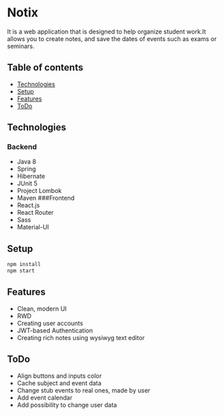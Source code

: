 # Notix
It is a web application that is designed to help organize student work.It allows you to create notes, and save the dates of events such as exams or seminars. 

## Table of contents
* [Technologies](#technologies)
* [Setup](#setup)
* [Features](#features)
* [ToDo](#ToDO)

## Technologies
### Backend
* Java 8
* Spring
* Hibernate
* JUnit 5
* Project Lombok
* Maven
###Frontend
* React.js
* React Router
* Sass
* Material-UI

## Setup
```bash
npm install
npm start
```

## Features
* Clean, modern UI
* RWD
* Creating user accounts
* JWT-based Authentication
* Creating rich notes using wysiwyg text editor


## ToDo
* Align buttons and inputs color
* Cache subject and event data
* Change stub events to real ones, made by user
* Add event calendar
* Add possibility to change user data

